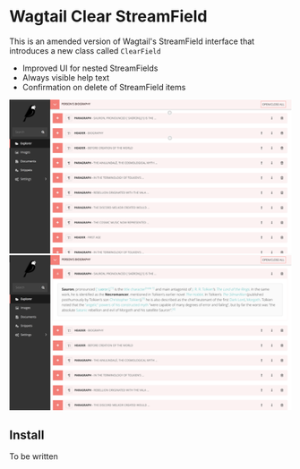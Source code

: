 Wagtail Clear StreamField
============================
This is an amended version of Wagtail's StreamField interface that introduces a new class called `ClearField`

 - Improved UI for nested StreamFields
 - Always visible help text
 - Confirmation on delete of StreamField items 

![Screenshot](screenshot1.png)
![Screenshot](screenshot2.png)

Install
-------
To be written
